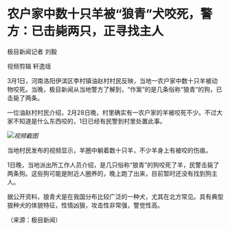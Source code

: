 # 农户家中数十只羊被“狼青”犬咬死，警方：已击毙两只，正寻找主人

极目新闻记者 刘毅

视频剪辑 轩逸瑶

3月1日，河南洛阳伊滨区李村镇油赵村村民反映，当地一农户家中数十只羊被动物咬死。当晚，极目新闻从当地警方了解到，“作案”的是几条俗称“狼青”的狗，已击毙了两条。

一位油赵村村民介绍，2月28日晚，村里确实有一农户家的羊被咬死不少。不过大家不知道是什么东西咬的，1日已经有民警到村里处置此事。

![](https://inews.gtimg.com/om_bt/OQlPkqks3nWPNhh8W7wv7uTx0979R1cGQucNEcPhb3XsQAA/1000)_视频截图_

当地村民发布的视频显示，羊圈中躺着数十只羊，不少羊身上有被咬的伤痕。

1日晚，当地派出所工作人员介绍，是几只俗称“狼青”的狗咬死了羊，民警击毙了两条狗。这些狗可能是附近人圈养的，晚上跑了出来，目前暂时还没有找到狗主人。

据公开资料，狼青犬是在我国分布比较广泛的一种犬，尤其在北方常见。具有典型狼种犬的体貌特征，性情凶狠，攻击性非常强，警觉性高。

（来源：极目新闻）

